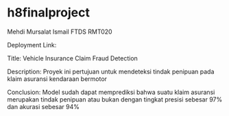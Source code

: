 # h8finalproject
Mehdi Mursalat Ismail FTDS RMT020

Deployment Link:


Title:
Vehicle Insurance Claim Fraud Detection

Description:
Proyek ini pertujuan untuk mendeteksi tindak penipuan pada klaim asuransi kendaraan bermotor

Conclusion:
Model sudah dapat memprediksi bahwa suatu klaim asuransi merupakan tindak penipuan atau bukan dengan tingkat presisi sebesar 97% dan akurasi sebesar 94%
